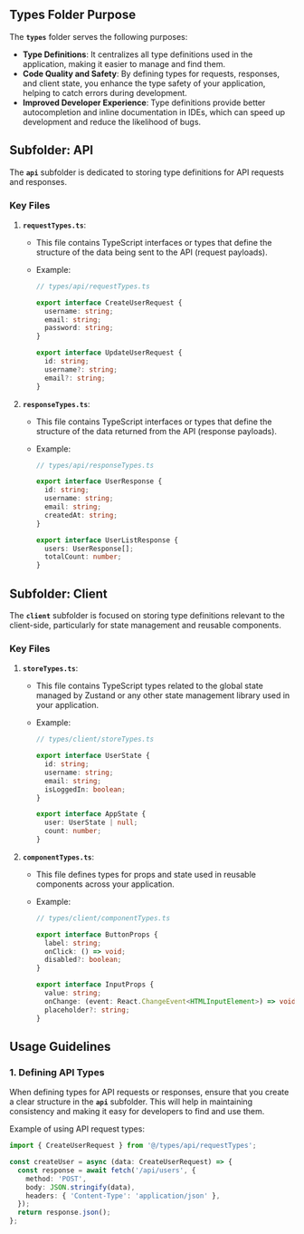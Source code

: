 ## Types Folder Purpose

The **`types`** folder serves the following purposes:

- **Type Definitions**: It centralizes all type definitions used in the application, making it easier to manage and find them.
- **Code Quality and Safety**: By defining types for requests, responses, and client state, you enhance the type safety of your application, helping to catch errors during development.
- **Improved Developer Experience**: Type definitions provide better autocompletion and inline documentation in IDEs, which can speed up development and reduce the likelihood of bugs.

## Subfolder: API

The **`api`** subfolder is dedicated to storing type definitions for API requests and responses.

### Key Files

1. **`requestTypes.ts`**:

   - This file contains TypeScript interfaces or types that define the structure of the data being sent to the API (request payloads).
   - Example:

     ```typescript
     // types/api/requestTypes.ts

     export interface CreateUserRequest {
       username: string;
       email: string;
       password: string;
     }

     export interface UpdateUserRequest {
       id: string;
       username?: string;
       email?: string;
     }
     ```

2. **`responseTypes.ts`**:

   - This file contains TypeScript interfaces or types that define the structure of the data returned from the API (response payloads).
   - Example:

     ```typescript
     // types/api/responseTypes.ts

     export interface UserResponse {
       id: string;
       username: string;
       email: string;
       createdAt: string;
     }

     export interface UserListResponse {
       users: UserResponse[];
       totalCount: number;
     }
     ```

## Subfolder: Client

The **`client`** subfolder is focused on storing type definitions relevant to the client-side, particularly for state management and reusable components.

### Key Files

1. **`storeTypes.ts`**:

   - This file contains TypeScript types related to the global state managed by Zustand or any other state management library used in your application.
   - Example:

     ```typescript
     // types/client/storeTypes.ts

     export interface UserState {
       id: string;
       username: string;
       email: string;
       isLoggedIn: boolean;
     }

     export interface AppState {
       user: UserState | null;
       count: number;
     }
     ```

2. **`componentTypes.ts`**:

   - This file defines types for props and state used in reusable components across your application.
   - Example:

     ```typescript
     // types/client/componentTypes.ts

     export interface ButtonProps {
       label: string;
       onClick: () => void;
       disabled?: boolean;
     }

     export interface InputProps {
       value: string;
       onChange: (event: React.ChangeEvent<HTMLInputElement>) => void;
       placeholder?: string;
     }
     ```

## Usage Guidelines

### 1. **Defining API Types**

When defining types for API requests or responses, ensure that you create a clear structure in the **`api`** subfolder. This will help in maintaining consistency and making it easy for developers to find and use them.

Example of using API request types:

```typescript
import { CreateUserRequest } from '@/types/api/requestTypes';

const createUser = async (data: CreateUserRequest) => {
  const response = await fetch('/api/users', {
    method: 'POST',
    body: JSON.stringify(data),
    headers: { 'Content-Type': 'application/json' },
  });
  return response.json();
};
```
